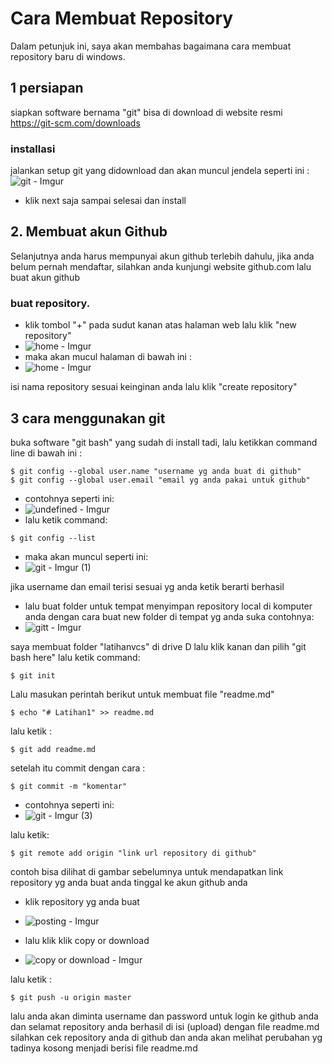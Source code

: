 # Cara Membuat Repository
<p>Dalam petunjuk ini, saya akan membahas bagaimana cara membuat repository baru di windows.</p>

## 1 persiapan
siapkan software bernama "git" bisa di download di website resmi https://git-scm.com/downloads

### installasi
jalankan setup git yang didownload dan akan muncul jendela seperti ini :
![git - Imgur](https://github.com/user-attachments/assets/cd8788bc-d93c-4aa8-bbdc-b45a4f77931e)
- klik next saja sampai selesai dan install

## 2. Membuat akun Github
<p>Selanjutnya anda harus mempunyai akun github terlebih dahulu, jika anda belum pernah mendaftar, silahkan anda kunjungi website github.com lalu buat akun github</p>

### buat repository.
- klik tombol "+" pada sudut kanan atas halaman web lalu klik "new repository"
- ![home - Imgur](https://i.imgur.com/MqIEA8T.png)
- maka akan mucul halaman di bawah ini :
- ![home - Imgur](https://github.com/user-attachments/assets/f1e764ae-925c-4982-9b85-29a78282aebe)

isi nama repository sesuai keinginan anda lalu klik "create repository"

## 3 cara menggunakan git
buka software "git bash" yang sudah di install tadi, lalu ketikkan command line di bawah ini :
```
$ git config --global user.name "username yg anda buat di github"
$ git config --global user.email "email yg anda pakai untuk github"
```
- contohnya seperti ini:
-  ![undefined - Imgur](1_VCS.png)
- lalu ketik command:
```
$ git config --list
```
- maka akan muncul seperti ini:
-  ![git - Imgur (1)](https://github.com/user-attachments/assets/387411e9-e20a-4f71-ac8c-6fb6b25cf133)


jika username dan email terisi sesuai yg anda ketik berarti berhasil
- lalu buat folder untuk tempat menyimpan repository local di komputer anda dengan cara buat new folder di tempat yg anda suka contohnya:
-  ![gitt - Imgur](https://github.com/user-attachments/assets/f0958cc4-f3ce-46d0-9c25-1bd673c54ee8)

saya membuat folder "latihanvcs" di drive D
lalu klik kanan dan pilih "git bash here"
lalu ketik command:
```
$ git init
```
Lalu masukan perintah berikut untuk membuat file "readme.md"
```
$ echo "# Latihan1" >> readme.md
```
lalu ketik :
```
$ git add readme.md
```
setelah itu commit dengan cara :
```
$ git commit -m "komentar"
```
- contohnya seperti ini:
- ![git - Imgur (3)](https://github.com/user-attachments/assets/5e0ac3bb-5ad1-45cb-b70e-3bff8e8b2b67)

lalu ketik:
```
$ git remote add origin "link url repository di github"
```
contoh bisa dilihat di gambar sebelumnya
untuk mendapatkan link repository yg anda buat anda tinggal ke akun github anda
- klik repository yg anda buat
- ![posting - Imgur](https://github.com/user-attachments/assets/b644f4b0-4ca7-4434-8541-78957319fbd7)


- lalu klik klik copy or download
- ![copy or download - Imgur](https://github.com/user-attachments/assets/def8c62e-fa57-42ce-ba7c-3ec6087a0db3)


lalu ketik :
```
$ git push -u origin master
```
lalu anda akan diminta username dan password untuk login ke github anda dan selamat repository anda berhasil di isi (upload) dengan file readme.md silahkan cek repository anda di github dan anda akan melihat perubahan yg tadinya kosong menjadi berisi file readme.md
